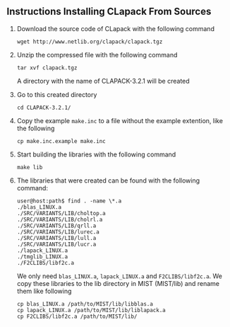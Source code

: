 Instructions Installing CLapack From Sources
--------------------------------------------
1.	Download the source code of CLapack with the following command

	`wget http://www.netlib.org/clapack/clapack.tgz`

2.	Unzip the compressed file with the following command

	`tar xvf clapack.tgz`

	A directory with the name of CLAPACK-3.2.1 will be created

3.	Go to this created directory

	`cd CLAPACK-3.2.1/`

4.	Copy the example `make.inc` to a file without the example extention, like the following

	`cp make.inc.example make.inc`

5.	Start building the libraries with the following command

	`make lib`

6.	The libraries that were created can be found with the following command:

		user@host:path$ find . -name \*.a
		./blas_LINUX.a
		./SRC/VARIANTS/LIB/choltop.a
		./SRC/VARIANTS/LIB/cholrl.a
		./SRC/VARIANTS/LIB/qrll.a
		./SRC/VARIANTS/LIB/lurec.a
		./SRC/VARIANTS/LIB/lull.a
		./SRC/VARIANTS/LIB/lucr.a
		./lapack_LINUX.a
		./tmglib_LINUX.a
		./F2CLIBS/libf2c.a

	We only need `blas_LINUX.a`, `lapack_LINUX.a` and `F2CLIBS/libf2c.a`. We copy these libraries to the lib directory in MIST (MIST/lib) and rename them like following

		cp blas_LINUX.a /path/to/MIST/lib/libblas.a
		cp lapack_LINUX.a /path/to/MIST/lib/liblapack.a
		cp F2CLIBS/libf2c.a /path/to/MIST/lib/

